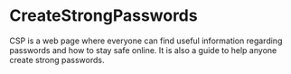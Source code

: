 # CreateStrongPasswords
CSP is a web page where everyone can find useful information regarding passwords and how to stay safe online. It is also a guide to help anyone create strong passwords.

